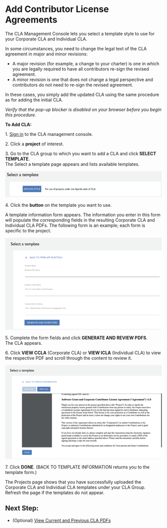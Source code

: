 # Add Contributor License Agreements

The CLA Management Console lets you select a template style to use for your Corporate CLA and Individual CLA.

In some circumstances, you need to change the legal text of the CLA agreement in major and minor revisions:

* A major revision (for example, a change to your charter) is one in which you are legally required to have all contributors re-sign the revised agreement.
* A minor revision is one that does not change a legal perspective and contributors do not need to re-sign the revised agreement.

In these cases, you simply add the updated CLA using the same procedure as for adding the initial CLA.

_Verify that the pop-up blocker is disabled on your browser before you begin this procedure._

**To Add CLA:**

1\. [Sign in](sign-in-to-the-easycla-management-console.md) to the CLA management console.

2\. Click a **project** of interest.

3\. Go to the CLA group to which you want to add a CLA and click **SELECT TEMPLATE**.\
The Select a template page appears and lists available templates.

![CLA Select a template](../../.gitbook/assets/cla-select-a-template-page.png)

4\. Click the **button** on the template you want to use.

A template information form appears. The information you enter in this form will populate the corresponding fields in the resulting Corporate CLA and Individual CLA PDFs. The following form is an example; each form is specific to the project.

![CLA Select a template form](../../.gitbook/assets/cla-select-a-template-form.png)

5\. Complete the form fields and click **GENERATE AND REVIEW PDFS**.\
The CLA appears.

6\. Click **VIEW CCLA** (Corporate CLA) or **VIEW ICLA** (Individual CLA) to view the respective PDF and scroll through the content to review it.

![CLA PDF content](../../.gitbook/assets/cla-pdf-content.png)

7\. Click **DONE**. (BACK TO TEMPLATE INFORMATION returns you to the template form.)

The Projects page shows that you have successfully uploaded the Corporate CLA and Individual CLA templates under your CLA Group. Refresh the page if the templates do not appear.

## Next Step: <a href="next-step" id="next-step"></a>

* (Optional) [View Current and Previous CLA PDFs](view-current-and-previous-cla-pdfs.md)

